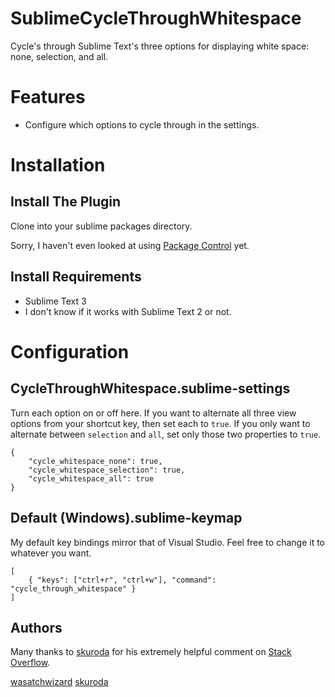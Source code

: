 
# SublimeCycleThroughWhitespace

Cycle's through Sublime Text's three options for displaying white space: none, selection, and all.

# Features

 * Configure which options to cycle through in the settings.


# Installation

## Install The Plugin

Clone into your sublime packages directory.

Sorry, I haven't even looked at using [Package Control](https://github.com/wbond/sublime_package_control/) yet.

## Install Requirements

 * Sublime Text 3
 * I don't know if it works with Sublime Text 2 or not.


# Configuration

## CycleThroughWhitespace.sublime-settings

Turn each option on or off here. If you want to alternate all three view options from your shortcut key, then set each to `true`. If you only want to alternate between `selection` and `all`, set only those two properties to `true`.

    {
        "cycle_whitespace_none": true,
        "cycle_whitespace_selection": true,
        "cycle_whitespace_all": true
    }

## Default (Windows).sublime-keymap

My default key bindings mirror that of Visual Studio. Feel free to change it to whatever you want.

    [
        { "keys": ["ctrl+r", "ctrl+w"], "command": "cycle_through_whitespace" }
    ]

## Authors

Many thanks to [skuroda](http://stackoverflow.com/users/1852931/skuroda) for his extremely helpful comment on [Stack Overflow](http://stackoverflow.com/questions/18496991/i-cant-get-this-to-work-in-sublime-text-3-i-am-trying-to-alternate-a-settin).

[wasatchwizard](http://stackoverflow.com/users/139793/wasatchwizard)
[skuroda](http://stackoverflow.com/users/1852931/skuroda)

